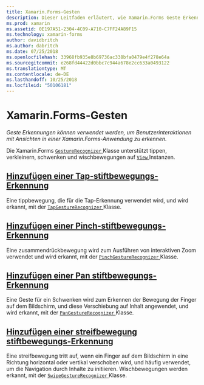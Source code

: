 ```yaml
---
title: Xamarin.Forms-Gesten
description: Dieser Leitfaden erläutert, wie Xamarin.Forms Geste Erkennungen verwendet werden können, um Benutzerinteraktionen mit Ansichten in einer Xamarin.Forms-Anwendung zu erkennen.
ms.prod: xamarin
ms.assetid: 0E197A51-2304-4C09-A710-C7FF24A89F15
ms.technology: xamarin-forms
author: davidbritch
ms.author: dabritch
ms.date: 07/25/2018
ms.openlocfilehash: 33968fb935e8b69736ac338bfa0479e4f278e64a
ms.sourcegitcommit: e268fd44422d0bbc7c944a678e2cc633a0493122
ms.translationtype: MT
ms.contentlocale: de-DE
ms.lasthandoff: 10/25/2018
ms.locfileid: "50106181"
---
```

# <a name="xamarinforms-gestures"></a>Xamarin.Forms-Gesten

_Geste Erkennungen können verwendet werden, um Benutzerinteraktionen mit Ansichten in einer Xamarin.Forms-Anwendung zu erkennen._

Die Xamarin.Forms [ `GestureRecognizer` ](xref:Xamarin.Forms.GestureRecognizer) Klasse unterstützt tippen, verkleinern, schwenken und wischbewegungen auf [ `View` ](xref:Xamarin.Forms.View) Instanzen.

## <a name="adding-a-tap-gesture-recognizertapmd"></a>[Hinzufügen einer Tap-stiftbewegungs-Erkennung](tap.md)

Eine tippbewegung, die für die Tap-Erkennung verwendet wird, und wird erkannt, mit der [ `TapGestureRecognizer` ](xref:Xamarin.Forms.TapGestureRecognizer) Klasse.

## <a name="adding-a-pinch-gesture-recognizerpinchmd"></a>[Hinzufügen einer Pinch-stiftbewegungs-Erkennung](pinch.md)

Eine zusammendrückbewegung wird zum Ausführen von interaktiven Zoom verwendet und wird erkannt, mit der [ `PinchGestureRecognizer` ](xref:Xamarin.Forms.PinchGestureRecognizer) Klasse.

## <a name="adding-a-pan-gesture-recognizerpanmd"></a>[Hinzufügen einer Pan stiftbewegungs-Erkennung](pan.md)

Eine Geste für ein Schwenken wird zum Erkennen der Bewegung der Finger auf dem Bildschirm, und diese Verschiebung auf Inhalt angewendet, und wird erkannt, mit der [ `PanGestureRecognizer` ](xref:Xamarin.Forms.PanGestureRecognizer) Klasse.

## <a name="adding-a-swipe-gesture-recognizerswipemd"></a>[Hinzufügen einer streifbewegung stiftbewegungs-Erkennung](swipe.md)

Eine streifbewegung tritt auf, wenn ein Finger auf dem Bildschirm in eine Richtung horizontal oder vertikal verschoben wird, und häufig verwendet, um die Navigation durch Inhalte zu initiieren. Wischbewegungen werden erkannt, mit der [ `SwipeGestureRecognizer` ](xref:Xamarin.Forms.SwipeGestureRecognizer) Klasse.
